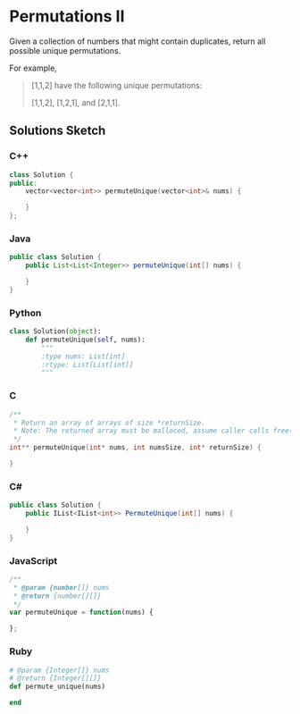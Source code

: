 # Permutations II

Given a collection of numbers that might contain duplicates, return all possible unique permutations.

For example,

> [1,1,2] have the following unique permutations:
> 
> [1,1,2], [1,2,1], and [2,1,1].

## Solutions Sketch

### C++
```C++
class Solution {
public:
    vector<vector<int>> permuteUnique(vector<int>& nums) {

    }
};
```

### Java
```Java
public class Solution {
    public List<List<Integer>> permuteUnique(int[] nums) {

    }
}
```

### Python
```Python
class Solution(object):
    def permuteUnique(self, nums):
        """
        :type nums: List[int]
        :rtype: List[List[int]]
        """
```

### C
```C
/**
 * Return an array of arrays of size *returnSize.
 * Note: The returned array must be malloced, assume caller calls free().
 */
int** permuteUnique(int* nums, int numsSize, int* returnSize) {

}
```

### C# 
```C#
public class Solution {
    public IList<IList<int>> PermuteUnique(int[] nums) {

    }
}
```

### JavaScript
```JavaScript
/**
 * @param {number[]} nums
 * @return {number[][]}
 */
var permuteUnique = function(nums) {

};
```

### Ruby
```Ruby
# @param {Integer[]} nums
# @return {Integer[][]}
def permute_unique(nums)

end
```
